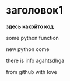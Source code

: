 # заголовок1

**здесь какойто код**

some python function

new python come

there is info
agahtsdhga

from github with love
